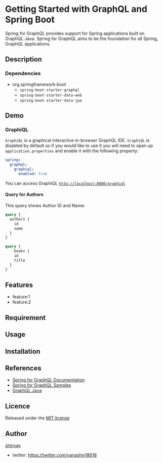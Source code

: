 # Getting Started with GraphQL and Spring Boot

Spring for GraphQL provides support for Spring applications built on GraphQL Java.
Spring for GraphQL aims to be the foundation for all Spring, GraphQL applications.

## Description

### Dependencies

- org.springframework.boot
  - `spring-boot-starter-graphql`
  - `spring-boot-starter-data-web`
  - `spring-boot-starter-data-jpa`

## Demo

### GraphiQL
`GraphiQL` is a graphical interactive in-browser GraphQL IDE.
`GraphiQL` is disabled by default so if you would like to use it you will need to open up `application.properties` and enable it with the following property:

```yaml
spring:
  graphql:
    graphiql:
      enabled: true
```

You can access GraphiQL [`http://localhost:8080/graphiql`](http://localhost:8080/graphiql)

#### Query for Authors

This query shows Author ID and Name:

```graphql
query {
  authors {
    id
    name
  }
}
```

```graphql
query {
	books {
    id
    title
  }  
}
```

## Features

- feature:1
- feature:2

## Requirement

## Usage

## Installation

## References

- [Spring for GraphQL Documentation](https://docs.spring.io/spring-graphql/docs/current-SNAPSHOT/reference/html/)
- [Spring for GraphQL Samples](https://github.com/spring-projects/spring-graphql/tree/main/samples)
- [GraphQL Java](https://www.graphql-java.com/)

## Licence

Released under the [MIT license](https://gist.githubusercontent.com/shinyay/56e54ee4c0e22db8211e05e70a63247e/raw/34c6fdd50d54aa8e23560c296424aeb61599aa71/LICENSE)

## Author

[shinyay](https://github.com/shinyay)
- twitter: https://twitter.com/yanashin18618
